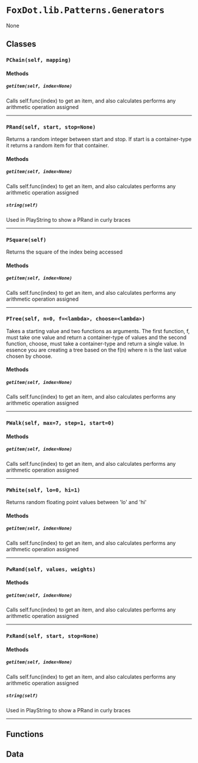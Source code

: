 # `FoxDot.lib.Patterns.Generators`

None

## Classes

### `PChain(self, mapping)`



#### Methods

##### `getitem(self, index=None)`

Calls self.func(index) to get an item, and also calculates
performs any arithmetic operation assigned 

---

### `PRand(self, start, stop=None)`

Returns a random integer between start and stop. If start is a container-type it returns
a random item for that container. 

#### Methods

##### `getitem(self, index=None)`

Calls self.func(index) to get an item, and also calculates
performs any arithmetic operation assigned 

##### `string(self)`

Used in PlayString to show a PRand in curly braces 

---

### `PSquare(self)`

Returns the square of the index being accessed 

#### Methods

##### `getitem(self, index=None)`

Calls self.func(index) to get an item, and also calculates
performs any arithmetic operation assigned 

---

### `PTree(self, n=0, f=<lambda>, choose=<lambda>)`

Takes a starting value and two functions as arguments. The first function, f, must
take one value and return a container-type of values and the second function, choose,
must take a container-type and return a single value. In essence you are creating a
tree based on the f(n) where n is the last value chosen by choose.

#### Methods

##### `getitem(self, index=None)`

Calls self.func(index) to get an item, and also calculates
performs any arithmetic operation assigned 

---

### `PWalk(self, max=7, step=1, start=0)`



#### Methods

##### `getitem(self, index=None)`

Calls self.func(index) to get an item, and also calculates
performs any arithmetic operation assigned 

---

### `PWhite(self, lo=0, hi=1)`

Returns random floating point values between 'lo' and 'hi' 

#### Methods

##### `getitem(self, index=None)`

Calls self.func(index) to get an item, and also calculates
performs any arithmetic operation assigned 

---

### `PwRand(self, values, weights)`



#### Methods

##### `getitem(self, index=None)`

Calls self.func(index) to get an item, and also calculates
performs any arithmetic operation assigned 

---

### `PxRand(self, start, stop=None)`



#### Methods

##### `getitem(self, index=None)`

Calls self.func(index) to get an item, and also calculates
performs any arithmetic operation assigned 

##### `string(self)`

Used in PlayString to show a PRand in curly braces 

---

## Functions

## Data


